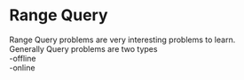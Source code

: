 # Range Query
Range Query problems are very interesting problems to learn.</br>
Generally Query problems are two types</br>
-offline</br>
-online</br>
